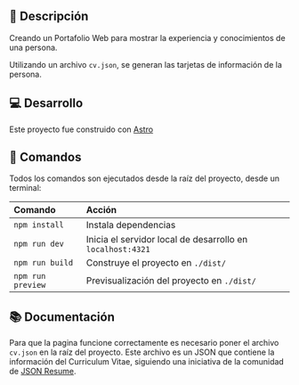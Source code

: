 ## 🚀 Descripción

Creando un Portafolio Web para mostrar la experiencia y conocimientos de una persona.

Utilizando un archivo `cv.json`, se generan las tarjetas de información de la persona.

## 💻 Desarrollo

Este proyecto fue construido con [Astro](https://astro.build/)

<!-- TODO: Falta completar -->

## 🧞 Comandos

Todos los comandos son ejecutados desde la raíz del proyecto, desde un terminal:

| Comando           | Acción                                                     |
| :---------------- | :--------------------------------------------------------- |
| `npm install`     | Instala dependencias                                       |
| `npm run dev`     | Inicia el servidor local de desarrollo en `localhost:4321` |
| `npm run build`   | Construye el proyecto en `./dist/`                         |
| `npm run preview` | Previsualización del proyecto en `./dist/`                 |

## 📚 Documentación

Para que la pagina funcione correctamente es necesario poner el archivo `cv.json` en la raíz del proyecto. Este archivo es un JSON que contiene la información del Curriculum Vitae, siguiendo una iniciativa de la comunidad de [JSON Resume](https://jsonresume.org/schema/).

